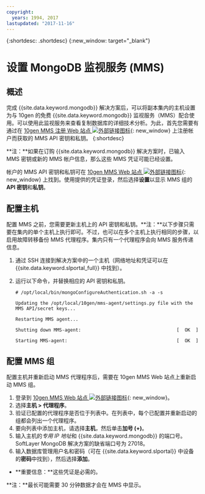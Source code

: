 ```yaml
---
copyright:
  years: 1994, 2017
lastupdated: "2017-11-16"
---
```


{:shortdesc: .shortdesc}
{:new_window: target="_blank"}


# 设置 MongoDB 监视服务 (MMS)

## 概述

完成 {{site.data.keyword.mongodb}} 解决方案后，可以将副本集内的主机设置为与 10gen 的免费 {{site.data.keyword.mongodb}} 监视服务（MMS）配合使用。可以使用此监视服务来查看复制数据库的详细技术分析。为此，首先您需要有通过在 [10gen MMS 注册 Web 站点 ![外部链接图标](../../icons/launch-glyph.svg "外部链接图标")](http://www.10gen.com/mongodb-monitoring-service){: new_window} 上注册帐户而获取的 MMS API 密钥和私钥。
{:shortdesc}

**注：**如果在订购 {{site.data.keyword.mongodb}} 解决方案时，已输入 MMS 密钥或新的 MMS 帐户信息，那么这些 MMS 凭证可能已经设置。

帐户的 MMS API 密钥和私钥可在 [10gen MMS Web 站点 ![外部链接图标](../../icons/launch-glyph.svg "外部链接图标")](http://mms.10gen.com/){: new_window} 上找到。使用提供的凭证登录，然后选择**设置**以显示 MMS 组的 **API 密钥**和**私钥**。

## 配置主机

配置 MMS 之前，您需要更新主机上的 API 密钥和私钥。**注：**以下步骤只需要在集内的单个主机上执行即可。不过，也可以在多个主机上执行相同的步骤，以启用故障转移备份 MMS 代理程序。集内只有一个代理程序会向 MMS 服务传递信息。

1. 通过 SSH 连接到解决方案中的一个主机（网络地址和凭证可以在 {{site.data.keyword.slportal_full}} 中找到）。
2. 运行以下命令，并替换相应的 API 密钥和私钥。

    `# /opt/local/bin/mongoConfigureAuthentication.sh -a -s`

    `Updating the /opt/local/10gen/mms-agent/settings.py file with the`
    `MMS API/secret keys...`

    `Restarting MMS agent...`

    `Shutting down MMS-agent:                                   [  OK  ]`

    `Starting MMS-agent:                                        [  OK  ]`


## 配置 MMS 组

配置主机并重新启动 MMS 代理程序后，需要在 10gen MMS Web 站点上重新启动 MMS 组。

1. 登录到 [10gen MMS Web 站点 ![外部链接图标](../../icons/launch-glyph.svg "外部链接图标")](http://mms.10gen.com/){: new_window}。
2. 选择**主机 > 代理程序**。
3. 验证已配置的代理程序是否位于列表中。在列表中，每个已配置并重新启动的组都会列出一个代理程序。
4. 要向列表中添加主机，请选择**主机**，然后单击**加号 (+)**。
5. 输入主机的*专用 IP 地址*和 {{site.data.keyword.mongodb}} 的端口号。SoftLayer MongoDB 解决方案的缺省端口号为 27018。
6. 输入数据库管理用户名和密码（可在 {{site.data.keyword.slportal}} 中设备的**密码**中找到），然后选择**添加**。
  * **重要信息：**这些凭证是必需的。

**注：**最长可能需要 30 分钟数据才会在 MMS 中显示。
